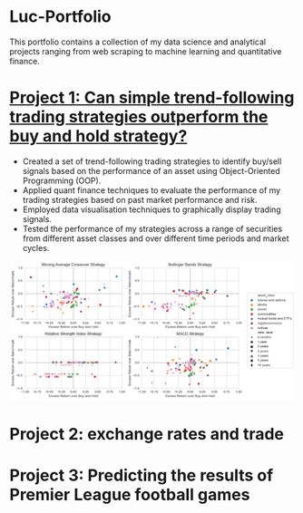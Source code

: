 # Luc-Portfolio
This portfolio contains a collection of my data science and analytical projects ranging from web scraping to machine learning and quantitative finance.

# [Project 1: Can simple trend-following trading strategies outperform the buy and hold strategy?](https://github.com/lucelsby/simple_trend_following.git)
* Created a set of trend-following trading strategies to identify buy/sell signals based on the performance of an asset using Object-Oriented Programming (OOP).
* Applied quant finance techniques to evaluate the performance of my trading strategies based on past market performance and risk.
* Employed data visualisation techniques to graphically display trading signals.
* Tested the performance of my strategies across a range of securities from different asset classes and over different time periods and market cycles.

![](https://github.com/lucelsby/Luc-Portfolio/blob/main/images/trend_following.png)

# Project 2: exchange rates and trade


# Project 3: Predicting the results of Premier League football games


